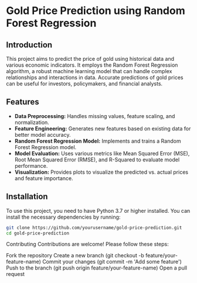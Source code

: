 # Gold Price Prediction using Random Forest Regression

## Introduction

This project aims to predict the price of gold using historical data and various economic indicators. It employs the Random Forest Regression algorithm, a robust machine learning model that can handle complex relationships and interactions in data. Accurate predictions of gold prices can be useful for investors, policymakers, and financial analysts.

## Features

- **Data Preprocessing:** Handles missing values, feature scaling, and normalization.
- **Feature Engineering:** Generates new features based on existing data for better model accuracy.
- **Random Forest Regression Model:** Implements and trains a Random Forest Regression model.
- **Model Evaluation:** Uses various metrics like Mean Squared Error (MSE), Root Mean Squared Error (RMSE), and R-Squared to evaluate model performance.
- **Visualization:** Provides plots to visualize the predicted vs. actual prices and feature importance.

## Installation

To use this project, you need to have Python 3.7 or higher installed. You can install the necessary dependencies by running:

```bash
git clone https://github.com/yourusername/gold-price-prediction.git
cd gold-price-prediction
```

Contributing
Contributions are welcome! Please follow these steps:

Fork the repository
Create a new branch (git checkout -b feature/your-feature-name)
Commit your changes (git commit -m 'Add some feature')
Push to the branch (git push origin feature/your-feature-name)
Open a pull request
